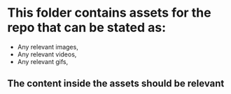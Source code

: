 # This folder contains assets for the repo that can be stated as:
- Any relevant images, 
- Any relevant videos,
- Any relevant gifs,
## The content inside the assets should be relevant
